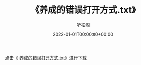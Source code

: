 ﻿---
title:  《养成的错误打开方式.txt》
date:   2022-01-01T00:00:00+00:00
author: 听松阁
layout: post
permalink: /养成的错误打开方式/
categories: 小说
tags: [小说]
---

点击《 [养成的错误打开方式.txt](http://img.660000.xyz/bookstukust/book/bntxt/10/养成的错误打开方式.txt)》进行下载